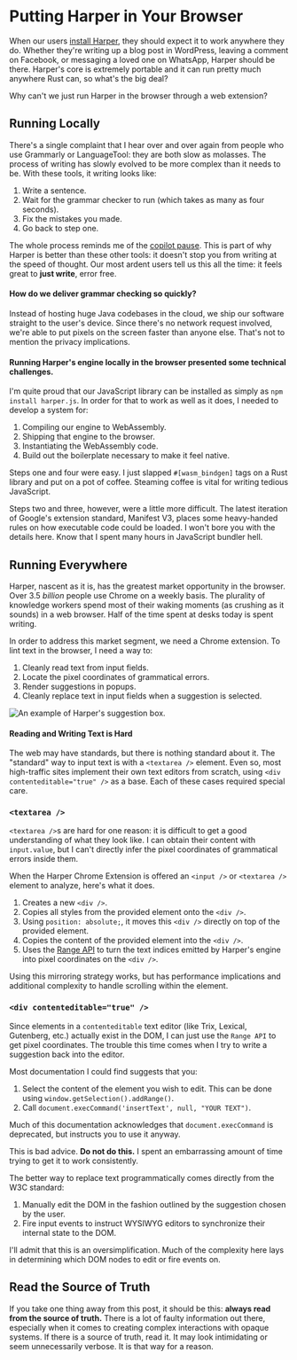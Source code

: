 # Putting Harper in Your Browser

When our users [install Harper](https://writewithharper.com), they should expect it to work anywhere they do.
Whether they're writing up a blog post in WordPress, leaving a comment on Facebook, or messaging a loved one on WhatsApp, Harper should be there.
Harper's core is extremely portable and it can run pretty much anywhere Rust can, so what's the big deal?

Why can't we just run Harper in the browser through a web extension?

## Running Locally

There's a single complaint that I hear over and over again from people who use Grammarly or LanguageTool: they are both slow as molasses.
The process of writing has slowly evolved to be more complex than it needs to be.
With these tools, it writing looks like:

1. Write a sentence.
1. Wait for the grammar checker to run (which takes as many as four seconds).
1. Fix the mistakes you made.
1. Go back to step one.

The whole process reminds me of the [copilot pause](https://thomasvogelaar.me/posts/the-copilot-pause/).
This is part of why Harper is better than these other tools: it doesn't stop you from writing at the speed of thought.
Our most ardent users tell us this all the time: it feels great to __just write__, error free.

#### How do we deliver grammar checking so quickly?

Instead of hosting huge Java codebases in the cloud, we ship our software straight to the user's device.
Since there's no network request involved, we're able to put pixels on the screen faster than anyone else.
That's not to mention the privacy implications.

#### Running Harper's engine locally in the browser presented some technical challenges.

I'm quite proud that our JavaScript library can be installed as simply as `npm install harper.js`.
In order for that to work as well as it does, I needed to develop a system for:

1. Compiling our engine to WebAssembly.
1. Shipping that engine to the browser.
1. Instantiating the WebAssembly code.
1. Build out the boilerplate necessary to make it feel native.

Steps one and four were easy.
I just slapped `#[wasm_bindgen]` tags on a Rust library and put on a pot of coffee.
Steaming coffee is vital for writing tedious JavaScript.

Steps two and three, however, were a little more difficult.
The latest iteration of Google's extension standard, Manifest V3, places some heavy-handed rules on how executable code could be loaded.
I won't bore you with the details here.
Know that I spent many hours in JavaScript bundler hell.

## Running Everywhere

Harper, nascent as it is, has the greatest market opportunity in the browser.
Over 3.5 _billion_ people use Chrome on a weekly basis.
The plurality of knowledge workers spend most of their waking moments (as crushing as it sounds) in a web browser.
Half of the time spent at desks today is spent writing.

In order to address this market segment, we need a Chrome extension.
To lint text in the browser, I need a way to:

1. Cleanly read text from input fields.
1. Locate the pixel coordinates of grammatical errors.
1. Render suggestions in popups.
1. Cleanly replace text in input fields when a suggestion is selected.

![An example of Harper's suggestion box.](/images/harper_chrome_ext_2.png)

#### Reading and Writing Text is Hard

The web may have standards, but there is nothing standard about it.
The "standard" way to input text is with a `<textarea />` element.
Even so, most high-traffic sites implement their own text editors from scratch, using `<div contenteditable="true" />` as a base.
Each of these cases required special care.

### `<textarea />`

`<textarea />`s are hard for one reason: it is difficult to get a good understanding of what they look like.
I can obtain their content with `input.value`, but I can't directly infer the pixel coordinates of grammatical errors inside them.

When the Harper Chrome Extension is offered an `<input />` or `<textarea />` element to analyze, here's what it does.

1. Creates a new `<div />`.
1. Copies all styles from the provided element onto the `<div />`.
1. Using `position: absolute;`, it moves this `<div />` directly on top of the provided element.
1. Copies the content of the provided element into the `<div />`.
1. Uses the [Range API](https://developer.mozilla.org/en-US/docs/Web/API/Range) to turn the text indices emitted by Harper's engine into pixel coordinates on the `<div />`.

Using this mirroring strategy works, but has performance implications and additional complexity to handle scrolling within the element.

### `<div contenteditable="true" />`

Since elements in a `contenteditable` text editor (like Trix, Lexical, Gutenberg, etc.) actually exist in the DOM, I can just use the `Range API` to get pixel coordinates.
The trouble this time comes when I try to write a suggestion back into the editor.

Most documentation I could find suggests that you:

1. Select the content of the element you wish to edit. 
   This can be done using `window.getSelection().addRange()`.
1. Call `document.execCommand('insertText', null, "YOUR TEXT")`.

Much of this documentation acknowledges that `document.execCommand` is deprecated, but instructs you to use it anyway.

This is bad advice. __Do not do this.__
I spent an embarrassing amount of time trying to get it to work consistently.

The better way to replace text programmatically comes directly from the W3C standard:

1. Manually edit the DOM in the fashion outlined by the suggestion chosen by the user.
1. Fire input events to instruct WYSIWYG editors to synchronize their internal state to the DOM.

I'll admit that this is an oversimplification.
Much of the complexity here lays in determining which DOM nodes to edit or fire events on.

## Read the Source of Truth

If you take one thing away from this post, it should be this: __always read from the source of truth.__
There is a lot of faulty information out there, especially when it comes to creating complex interactions with opaque systems.
If there is a source of truth, read it.
It may look intimidating or seem unnecessarily verbose.
It is that way for a reason.
